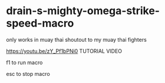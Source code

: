 # drain-s-mighty-omega-strike-speed-macro

only works in muay thai shoutout to my muay thai fighters

https://youtu.be/zY_Pf1bPNi0 TUTORIAL VIDEO

f1 to run macro

esc to stop macro
